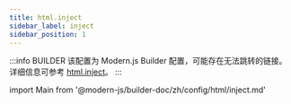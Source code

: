 ```yaml
---
title: html.inject
sidebar_label: inject
sidebar_position: 1
---
```


:::info BUILDER
该配置为 Modern.js Builder 配置，可能存在无法跳转的链接。详细信息可参考 [html.inject](https://modernjs.dev/builder/zh/api/config-html.html#html-inject)。
:::

import Main from '@modern-js/builder-doc/zh/config/html/inject.md'

<Main />
